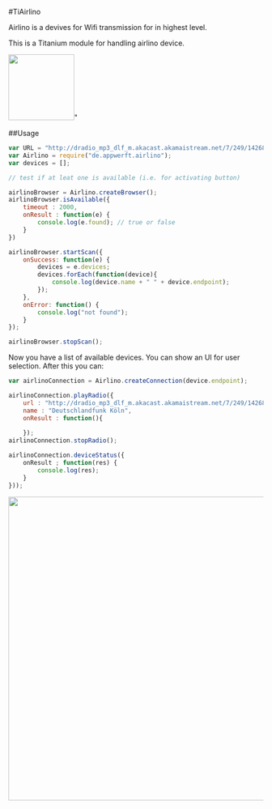 #TiAirlino

Airlino is a devives for Wifi transmission for in highest level.

This is a Titanium module for handling airlino device.



<img src="https://encrypted-tbn3.gstatic.com/shopping?q=tbn:ANd9GcTviFhBPGfPsHhfypRPOjvsGZcid7GyMLuRxgVsroC8wEG05MxuBsXxDcgJxUI_1fiYAL1zoto&usqp=CAE" width=130>"

##Usage


```javascript
var URL = "http://dradio_mp3_dlf_m.akacast.akamaistream.net/7/249/142684/v1/gnl.akacast.akamaistream.net/dradio_mp3_dlf_m",
var Airlino = require("de.appwerft.airlino");
var devices = [];

// test if at leat one is available (i.e. for activating button)

airlinoBrowser = Airlino.createBrowser();
airlinoBrowser.isAvailable({
    timeout : 2000,
    onResult : function(e) {
        console.log(e.found); // true or false
    }
})

airlinoBrowser.startScan({
    onSuccess: function(e) {
        devices = e.devices;
        devices.forEach(function(device){
            console.log(device.name + " " + device.endpoint);
        });
    },
    onError: function() {
        console.log("not found");
    }
});

airlinoBrowser.stopScan();
```

Now you have a list of available devices. You can show an UI for user selection. After this you can:
```javascript
var airlinoConnection = Airlino.createConnection(device.endpoint);

airlinoConnection.playRadio({
    url : "http://dradio_mp3_dlf_m.akacast.akamaistream.net/7/249/142684/v1/gnl.akacast.akamaistream.net/dradio_mp3_dlf_m",
    name : "Deutschlandfunk Köln",
    onResult : function(){
        
    });
airlinoConnection.stopRadio();

airlinoConnection.deviceStatus({
    onResult ; function(res) {
        console.log(res);
    }
}));

```
<img src="http://i.imgur.com/nxZSfPp.png" width=600 />